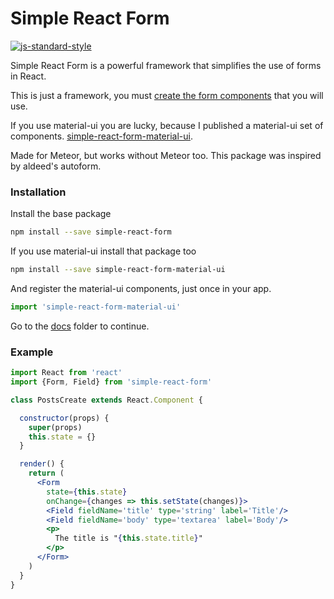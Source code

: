 # Simple React Form

[![js-standard-style](https://img.shields.io/badge/code%20style-standard-brightgreen.svg)](http://standardjs.com/)

Simple React Form is a powerful framework that simplifies the use of forms in React.

This is just a framework, you must [create the form components](https://github.com/nicolaslopezj/simple-react-form/blob/master/docs/create-input-types.md) that you will use.

If you use material-ui you are lucky, because I published a material-ui set of components.
[simple-react-form-material-ui](https://github.com/nicolaslopezj/simple-react-form-material-ui).

Made for Meteor, but works without Meteor too. This package was inspired by aldeed's autoform.

### Installation

Install the base package

```sh
npm install --save simple-react-form
```

If you use material-ui install that package too

```sh
npm install --save simple-react-form-material-ui
```

And register the material-ui components, just once in your app.

```js
import 'simple-react-form-material-ui'
```

Go to the [docs](https://github.com/nicolaslopezj/simple-react-form/tree/master/docs) folder to continue.

### Example

```jsx
import React from 'react'
import {Form, Field} from 'simple-react-form'

class PostsCreate extends React.Component {

  constructor(props) {
    super(props)
    this.state = {}
  }

  render() {
    return (
      <Form
        state={this.state}
        onChange={changes => this.setState(changes)}>
        <Field fieldName='title' type='string' label='Title'/>
        <Field fieldName='body' type='textarea' label='Body'/>
        <p>
          The title is "{this.state.title}"
        </p>
      </Form>
    )
  }
}
```
